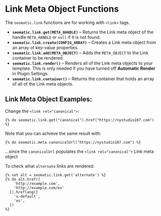 # Link Meta Object Functions

The `seomatic.link` functions are for working with `<link>` tags.

* **`seomatic.link.get(META_HANDLE)`** – Returns the Link meta object of the handle `META_HANDLE` or `null` if it is not found.
* **`seomatic.link.create(CONFIG_ARRAY)`** – Creates a Link meta object from an array of key-value properties.
* **`seomatic.link.add(META_OBJECT)`** – Adds the `META_OBJECT` to the Link container to be rendered.
* **`seomatic.link.render()`** – Renders all of the Link meta objects to your template. This is only needed if you have turned off **Automatic Render** in Plugin Settings.
* **`seomatic.link.container()`** – Returns the container that holds an array of all of the Link meta objects.

## Link Meta Object Examples:

Change the `<link rel="canonical">`:
```twig
{% do seomatic.link.get("canonical").href("https://nystudio107.com") %}
```

Note that you can achieve the same result with:
```twig
{% do seomatic.meta.canonicalUrl("https://nystudio107.com") %}
```

...since the `canonicalUrl` populates the `<link rel="canonical">` Link meta object

To check what `alternate` links are rendered:

```twig
{% set alt = seomatic.link.get('alternate') %}
{% do alt.href([
    'http://example.com',
    'http://example.com/es'
  ]).hreflang([
    'x-default',
    'es',
  ])
%}
```
